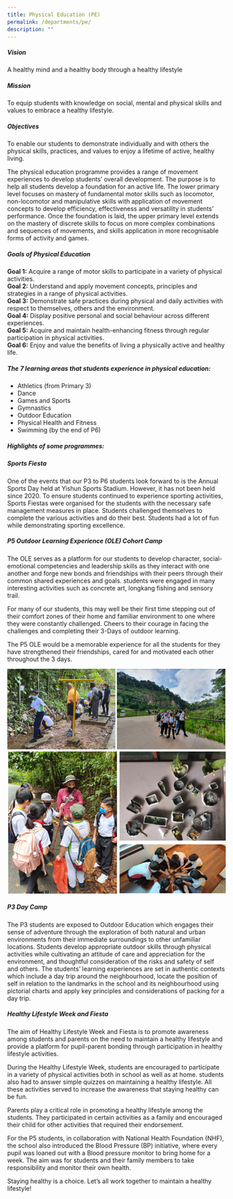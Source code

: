 ```yaml
---
title: Physical Education (PE)
permalink: /departments/pe/
description: ""
---
```


##### **Vision**
A healthy mind and a healthy body through a healthy lifestyle 

##### **Mission**
To equip students with knowledge on social, mental and physical skills and values to embrace a healthy lifestyle.

##### **Objectives** 
To enable our students to demonstrate individually and with others the physical skills, practices, and values to enjoy a lifetime of active, healthy living.

The physical education programme provides a range of movement experiences to develop students’ overall development. The purpose is to help all students develop a foundation for an active life. The lower primary level focuses on mastery of fundamental motor skills such as locomotor, non-locomotor and manipulative skills with application of movement concepts to develop efficiency, effectiveness and versatility in students’ performance. Once the foundation is laid, the upper primary level extends on the mastery of discrete skills to focus on more complex combinations and sequences of movements, and skills application in more recognisable forms of activity and games.

##### **Goals of Physical Education**  
**Goal 1:** Acquire a range of motor skills to participate in a variety of physical activities.
<br>**Goal 2:** Understand and apply movement concepts, principles and strategies in a range of physical activities.
<br>**Goal 3:** Demonstrate safe practices during physical and daily activities with respect to themselves, others and the environment.
<br>**Goal 4:** Display positive personal and social behaviour across different experiences.
<br>**Goal 5:** Acquire and maintain health-enhancing fitness through regular participation in physical activities.
<br>**Goal 6:** Enjoy and value the benefits of living a physically active and healthy life.

##### **The 7 learning areas that students experience in physical education:**
* Athletics (from Primary 3)
* Dance
* Games and Sports
* Gymnastics
* Outdoor Education
* Physical Health and Fitness
* Swimming (by the end of P6)

##### **Highlights of some programmes:**
##### **Sports Fiesta**
One of the events that our P3 to P6 students look forward to is the Annual Sports Day held at Yishun Sports Stadium. However, it has not been held since 2020. To ensure students continued to experience sporting activities, Sports Fiestas were organised for the students with the necessary safe management measures in place. Students challenged themselves to complete the various activities and do their best. Students had a lot of fun while demonstrating sporting excellence.

##### **P5 Outdoor Learning Experience (OLE) Cohort Camp**
The OLE serves as a platform for our students to develop character, social-emotional competencies and leadership skills as they interact with one another and forge new bonds and friendships with their peers through their common shared experiences and goals. students were engaged in many interesting activities such as concrete art, longkang fishing and sensory trail.

For many of our students, this may well be their first time stepping out of their comfort zones of their home and familiar environment to one where they were constantly challenged. Cheers to their courage in facing the challenges and completing their 3-Days of outdoor learning.

The P5 OLE would be a memorable experience for all the students for they have strengthened their friendships, cared for and motivated each other throughout the 3 days.

![](/images/Departments/PHYSICAL%20EDUCATION/P32.png)

##### **P3 Day Camp**
The P3 students are exposed to Outdoor Education which engages their sense of adventure through the exploration of both natural and urban environments from their immediate surroundings to other unfamiliar locations. Students develop appropriate outdoor skills through physical activities while cultivating an attitude of care and appreciation for the environment, and thoughtful consideration of the risks and safety of self and others. The students’ learning experiences are set in authentic contexts which include a day trip around the neighbourhood, locate the position of self in relation to the landmarks in the school and its neighbourhood using pictorial charts and apply key principles and considerations of packing for a day trip.

##### **Healthy Lifestyle Week and Fiesta**
The aim of Healthy Lifestyle Week and Fiesta is to promote awareness among students and parents on the need to maintain a healthy lifestyle and provide a platform for pupil-parent bonding through participation in healthy lifestyle activities.

During the Healthy Lifestyle Week, students are encouraged to participate in a variety of physical activities both in school as well as at home. students also had to answer simple quizzes on maintaining a healthy lifestyle. All these activities served to increase the awareness that staying healthy can be fun.

Parents play a critical role in promoting a healthy lifestyle among the students. They participated in certain activities as a family and encouraged their child for other activities that required their endorsement.

For the P5 students, in collaboration with National Health Foundation (NHF), the school also introduced the Blood Pressure (BP) initiative, where every pupil was loaned out with a Blood pressure monitor to bring home for a week. The aim was for students and their family members to take responsibility and monitor their own health.

Staying healthy is a choice. Let’s all work together to maintain a healthy lifestyle!